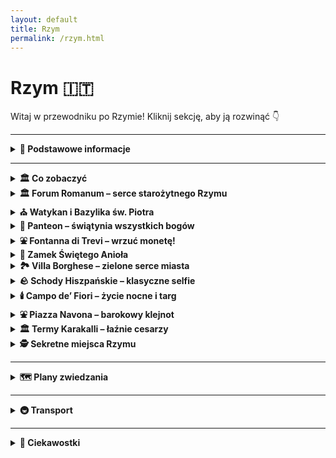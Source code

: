 ```yaml
---
layout: default
title: Rzym
permalink: /rzym.html
---
```


# Rzym 🇮🇹

Witaj w przewodniku po Rzymie! Kliknij sekcję, aby ją rozwinąć 👇

---

<details>
  <summary><strong>📌 Podstawowe informacje</strong></summary>
  <p>
    Rzym to nie tylko stolica Włoch, ale też jedno wielkie muzeum pod gołym niebem, w którym tramwaj czasem mija kolumnę z czasów, gdy nikt jeszcze nie wiedział, czym jest Wi-Fi. Można powiedzieć, że historia w Rzymie dosłownie czai się za rogiem – a czasem nawet pod chodnikiem.
  </p>

  <h3>Jak się tam dostać?</h3>
  <p>
    Z Polski do Rzymu można się dostać w jeden sposób – lotem. Teleportacja jeszcze nie działa, chociaż Włosi z pewnością by ją opatentowali i nazwali „Espressotransporto”. Najszybsza i najtańsza opcja to samolot – tanie linie lotnicze (czytaj: te, gdzie kanapka kosztuje więcej niż bilet) latają z wielu polskich miast, m.in. z Warszawy, Krakowa, Wrocławia i Gdańska.
  </p>

  <h3>Lotniska</h3>
  <ul>
    <li><strong>Fiumicino (Leonardo da Vinci)</strong> – większe, elegantsze, z lotami międzynarodowymi i klimatem „Witaj w Europie, turysto!”.</li>
    <li><strong>Ciampino</strong> – mniejsze, ale za to tanie linie je uwielbiają. Jeśli widzisz bilet za 59 zł, to pewnie tu wylądujesz.</li>
  </ul>

  <h3>O jedzeniu słów kilka</h3>
  <p>
    Włosi nie żartują z jedzenia. I Ty też nie powinieneś. Pizza w Rzymie to osobna kategoria sztuki, a pasta... ech, pasta to styl życia. Jeśli zjesz spaghetti carbonara ze śmietaną – ryzykujesz wygnanie z miasta. A tiramisu? To deser, który potrafi rozwiązać kryzysy międzynarodowe. Słowem: przyjeżdżasz głodny, wyjeżdżasz szczęśliwie okrągły.
  </p>
</details>

---
 
  <details>
  <summary><strong>🏛️ Co zobaczyć</strong></summary>

  <div class="mapa-rzymu">
    <iframe src="{{ '/assets/mapy/rzym_co_zobaczyc_mapa.html' | relative_url }}" width="100%" height="500" style="border:0;" loading="lazy"></iframe>
  </div>

  <details>
    <summary><strong>🏟️ Koloseum – jak zwiedzać i kupić bilety</strong></summary>
    <p><em>Współrzędne: 41.8902° N, 12.4922° E</em></p>
    <p><strong>Koloseum</strong> (wł. <em>Colosseo</em>) to największy amfiteatr starożytnego Rzymu i jeden z najsłynniejszych zabytków świata. Zbudowane w I wieku n.e., mieściło nawet 50 tysięcy widzów i było miejscem walk gladiatorów, pokazów i rekonstrukcji bitew. Dziś to symbol Wiecznego Miasta.</p>

    <h3>Jak dotrzeć?</h3>
    <ul>
      <li>Znajduje się w centrum Rzymu, przy stacji metra <strong>Colosseo</strong> (linia B).</li>
    </ul>

    <h3>Godziny otwarcia</h3>
    <ul>
      <li><strong>Codziennie</strong>: od 9:00 do ok. 19:00 (ostatnie wejście godzinę wcześniej)</li>
      <li><strong>Zamknięte</strong>: 25 grudnia i 1 stycznia</li>
    </ul>

    <h3>Rodzaje biletów</h3>
    <ul>
      <li><strong>Bilet standardowy</strong> (~18€): Koloseum, Forum Romanum i Palatyn, ważny 24h</li>
      <li><strong>Z audio przewodnikiem</strong> lub <strong>z przewodnikiem</strong></li>
      <li><strong>Bilet Arena Floor</strong>: wejście na arenę</li>
      <li><strong>Underground & Upper Levels</strong>: podziemia i wyższe piętra – tylko z przewodnikiem</li>
    </ul>

    <h3>Gdzie kupić bilety?</h3>
    <ul>
      <li>Najlepiej <strong>online z wyprzedzeniem</strong> – duże kolejki na miejscu</li>
      <li>Oficjalna strona: <a href="https://colosseo.it" target="_blank">colosseo.it</a></li>
    </ul>

    <h3>Wskazówki</h3>
    <ul>
      <li>Latem zabierz wodę i czapkę – mało cienia</li>
      <li>Nie zabieraj dużych plecaków – mogą być zakazane</li>
    </ul>

    <h3>Ciekawostka</h3>
    <p>Po upadku Rzymu Koloseum było rozbierane na kamień. Mimo to przetrwało wieki i dziś jest jednym z cudów architektury starożytnej – przyciąga miliony turystów rocznie.</p>
  </details>

</details>


<details>
  <summary><strong>🏛️ Forum Romanum – serce starożytnego Rzymu</strong></summary>
    <p><em>Współrzędne: 41.8925° N, 12.4853° E</em></p>
  <p><strong>Forum Romanum</strong> to najważniejsze miejsce życia publicznego w starożytnym Rzymie – centrum polityczne, religijne i handlowe przez prawie 1000 lat.</p>

  <h3>Co zobaczyć?</h3>
  <ul>
    <li>Łuk Tytusa</li>
    <li>Świątynia Saturna</li>
    <li>Kurii – dawna siedziba senatu</li>
    <li>Bazylika Maksencjusza</li>
    <li>Dom Westalek</li>
  </ul>

  <h3>Informacje praktyczne</h3>
  <ul>
    <li>Wejście przez Koloseum lub wzgórze Palatyn</li>
    <li>W cenie biletu do Koloseum</li>
    <li>Czas zwiedzania: 1–1,5 godziny</li>
  </ul>

  <h3>Ciekawostka</h3>
  <p>Forum popadło w ruinę po upadku cesarstwa i przez wieki było zapomniane – znajdowały się tu... pastwiska!</p>
</details>


<details>
  <summary><strong>⛪ Watykan i Bazylika św. Piotra</strong></summary>
  <p><em>Współrzędne: 41.9022° N, 12.4539° E</em></p>
  <p><strong>Watykan</strong> to najmniejsze państwo świata i duchowe centrum katolicyzmu. To siedziba papieża i miejsce pielgrzymek milionów wiernych.</p>

  <h3>Co zobaczyć?</h3>
  <ul>
    <li><strong>Bazylika św. Piotra</strong> – największy kościół chrześcijański na świecie</li>
    <li><strong>Plac św. Piotra</strong> – z kolumnadą Berniniego</li>
    <li><strong>Kopuła Michała Anioła</strong> – panorama Rzymu</li>
    <li><strong>Muzea Watykańskie</strong> – m.in. Kaplica Sykstyńska</li>
  </ul>

  <h3>Wskazówki</h3>
  <ul>
    <li>Wejście do bazyliki – <strong>bezpłatne</strong></li>
    <li>Ubiór: zakryte ramiona i kolana</li>
    <li>Muzea – płatne, lepiej kupić bilety online</li>
  </ul>

  <h3>Ciekawostka</h3>
  <p>Na kopule Bazyliki znajduje się napis po łacinie: „Ty jesteś Piotr, i na tej opoce zbuduję mój Kościół”.</p>
</details>


<details>
  <summary><strong>🕍 Panteon – świątynia wszystkich bogów</strong></summary>
  <p><em>Współrzędne: 41.8986° N, 12.4769° E</em></p>
  <p><strong>Panteon</strong> to jedna z najlepiej zachowanych budowli starożytnego Rzymu, zbudowana w II wieku n.e. jako świątynia wszystkich rzymskich bóstw. Dziś to kościół katolicki i miejsce spoczynku wielu wielkich Włochów, m.in. Rafaela.</p>

  <h3>Cechy charakterystyczne</h3>
  <ul>
    <li>Ogromna kopuła z oculusem (otwór w środku dachu)</li>
    <li>Kolumnada z frontu – typowa dla stylu rzymskiego</li>
  </ul>

  <h3>Wstęp</h3>
  <ul>
    <li>Od 2023 roku – płatny (~5€)</li>
    <li>Bilety dostępne na miejscu i online</li>
  </ul>

  <h3>Ciekawostka</h3>
  <p>Kopuła Panteonu była największą na świecie przez ponad 1300 lat – do czasów katedry we Florencji!</p>
</details>


<details>
  <summary><strong>⛲ Fontanna di Trevi – wrzuć monetę!</strong></summary>
  <p><em>Współrzędne: 41.9009° N, 12.4833° E</em></p>
  <p><strong>Fontanna di Trevi</strong> to najsłynniejsza fontanna Rzymu, barokowe dzieło ukończone w XVIII wieku. Jej centralną postacią jest Neptun na rydwanie zaprzężonym w morskie konie.</p>

  <h3>Tradycja</h3>
  <ul>
    <li>Wrzuć <strong>1 monetę</strong> – wrócisz do Rzymu</li>
    <li><strong>2 monety</strong> – znajdziesz miłość</li>
    <li><strong>3 monety</strong> – ślub</li>
  </ul>

  <h3>Wskazówki</h3>
  <ul>
    <li>Najlepszy widok: wcześnie rano lub późnym wieczorem</li>
    <li>Zawsze tłoczno – strzeż się kieszonkowców</li>
  </ul>

  <h3>Ciekawostka</h3>
  <p>Codziennie z fontanny wyławia się ponad 3 tysiące euro – pieniądze trafiają do rzymskiej Caritas.</p>
</details>


<details>
  <summary><strong>🏰 Zamek Świętego Anioła</strong></summary>
  <p><em>Współrzędne: 41.9031° N, 12.4663° E</em></p>
  <p><strong>Zamek Świętego Anioła</strong> to masywna forteca nad Tybrem, która powstała jako grobowiec cesarza Hadriana. Później pełniła funkcję twierdzy papieskiej, więzienia i arsenału.</p>

  <h3>Co zobaczyć?</h3>
  <ul>
    <li>Taras z panoramicznym widokiem na Rzym</li>
    <li>Dawne cele więzienne</li>
    <li>Przejście dla papieża do Watykanu (Passetto di Borgo)</li>
  </ul>

  <h3>Godziny i bilety</h3>
  <ul>
    <li>Codziennie: 9:00–19:30</li>
    <li>Bilet: ok. 15€</li>
  </ul>

  <h3>Ciekawostka</h3>
  <p>W czasie oblężeń papieże uciekali z Watykanu do zamku tajnym korytarzem. Dziś możesz i Ty nim przejść!</p>
</details>
<details>
  <summary><strong>🏞️ Villa Borghese – zielone serce miasta</strong></summary>
  <p><em>Współrzędne: 41.9142° N, 12.4923° E</em></p>
  <p>Villa Borghese to jeden z największych parków miejskich w Europie. To idealne miejsce na spacer, piknik lub przejażdżkę rowerową.</p>

  <h3>Co zobaczyć?</h3>
  <ul>
    <li>Galeria Borghese – muzeum z dziełami Berniniego, Caravaggia i Rafaela</li>
    <li>Taras Pincio – widok na Piazza del Popolo</li>
    <li>Ogrody, fontanny, małe jezioro z wypożyczalnią łódek</li>
  </ul>

  <h3>Ciekawostka</h3>
  <p>Wstęp do parku jest darmowy, ale do Galerii Borghese obowiązuje rezerwacja – liczba miejsc ograniczona.</p>
</details>

<details>
  <summary><strong>🪨 Schody Hiszpańskie – klasyczne selfie</strong></summary>
  <p><em>Współrzędne: 41.9057° N, 12.4823° E</em></p>
  <p><strong>Piazza di Spagna</strong> i słynne Schody Hiszpańskie to jedno z najbardziej fotogenicznych miejsc w Rzymie.</p>

  <h3>Warto wiedzieć</h3>
  <ul>
    <li>Znajdują się u podnóża kościoła Trinità dei Monti</li>
    <li>W pobliżu luksusowe butiki (Via dei Condotti)</li>
    <li>Obecnie zakazane jest siadanie na schodach – grożą mandaty</li>
  </ul>
</details>

<details>
  <summary><strong>🕯️ Campo de’ Fiori – życie nocne i targ</strong></summary>
  <p><em>Współrzędne: 41.8954° N, 12.4723° E</em></p>
  <p>To tętniący życiem plac – rano działa tu targ warzywny i kwiatowy, wieczorem – knajpki i aperitivo.</p>

  <h3>Ciekawostka</h3>
  <p>Na środku placu stoi pomnik filozofa Giordano Bruno, spalonego tu na stosie za poglądy heretyckie.</p>
</details>

<details>
  <summary><strong>⛲ Piazza Navona – barokowy klejnot</strong></summary>
  <p><em>Współrzędne: 41.8992° N, 12.4731° E</em></p>
  <p>Dawny stadion rzymski, dziś jeden z najpiękniejszych placów w Rzymie. Otoczony restauracjami i artystami ulicznymi.</p>

  <h3>Najważniejsze punkty</h3>
  <ul>
    <li>Fontanna Czterech Rzek (Bernini)</li>
    <li>Kościół Sant’Agnese in Agone</li>
    <li>Świąteczne jarmarki i wydarzenia sezonowe</li>
  </ul>
</details>

<details>
  <summary><strong>🏛️ Termy Karakalli – łaźnie cesarzy</strong></summary>
  <p><em>Współrzędne: 41.8793° N, 12.4963° E</em></p>
  <p>Monumentalne ruiny dawnych rzymskich łaźni publicznych. Kompleks z II wieku n.e. mógł pomieścić kilka tysięcy osób jednocześnie.</p>

  <h3>Co znajdziesz?</h3>
  <ul>
    <li>Resztki basenów, mozaiki i sauny</li>
    <li>Latem – koncerty i opery na otwartym powietrzu</li>
  </ul>

  <h3>Wstęp</h3>
  <ul>
    <li>Bilet: ok. 10€</li>
    <li>Dostępne bilety łączone z Koloseum</li>
  </ul>
</details>

<details>
    <summary><strong>🕵️ Sekretne miejsca Rzymu</strong></summary>

    <h3>🧱 Kościół San Clemente – warstwy historii</h3>
    <p>Kościół składa się z trzech poziomów: średniowiecznej bazyliki, wcześniejszego kościoła z IV wieku i jeszcze niższego mitreum z czasów rzymskich.</p>

    <h3>🌉 Via Appia Antica – najstarsza droga</h3>
    <p>Starorzymska droga otoczona ruinami i zielenią. Idealna na rower lub spacer w ciszy.</p>

    <h3>🪦 Cimitero Acattolico – romantyczny cmentarz</h3>
    <p>Spokojne, zielone miejsce z grobami Keatsa i Shelleya. Piękne rzeźby i cicha atmosfera.</p>

    <h3>🎭 Quartiere Coppedè – surrealistyczna dzielnica</h3>
    <p>Baśniowa architektura, smoki, mozaiki i fontanny. Inny świat w środku Rzymu.</p>

    <h3>🍝 Testaccio – dzielnica smaków</h3>
    <p>Mało turystyczna, z najlepszym street foodem, lokalnymi knajpami i targiem Testaccio.</p>

    <h3>🏞️ Park Gli Acquedotti</h3>
    <p>Park z rzymskimi akweduktami. Magiczne miejsce, idealne na piknik lub zdjęcia o zachodzie słońca.</p>

    <h3>🔭 Il Buco della Serratura – dziurka od klucza na Awentynie</h3>
    <p>Popatrz przez dziurkę – zobaczysz kopułę Bazyliki św. Piotra idealnie wkomponowaną w alejkę cyprysów.</p>

    <h3>🌄 Taras Janikulum (Gianicolo)</h3>
    <p>Mało znany punkt widokowy na miasto. Codziennie o 12:00 strzał z armaty!</p>

    <h3>🍊 Ogród Pomarańczowy (Giardino degli Aranci)</h3>
    <p>Spokojny park z widokiem na Tyber i kopuły kościołów. Idealne miejsce na chwilę oddechu.</p>

    <h3>🏚️ Dom Augusta – rezydencja pierwszego cesarza</h3>
    <p>Mniej znane, ale fascynujące ruiny prywatnego domu Oktawiana Augusta z oryginalnymi freskami.</p>

    <h3>🏛️ Teatr Marcellusa</h3>
    <p>Przodek Koloseum, dziś wkomponowany w mieszkania! Przykład, jak Rzym żyje w swoich ruinach.</p>

    <h3>🐢 Fontanna Żółwi (Fontana delle Tartarughe)</h3>
    <p>Urocza fontanna z żółwiami, w cichej dzielnicy żydowskiej. Piękny detal i brak tłumów.</p>

  </details>

</details>

---

<details>
  <summary><strong>🗺️ Plany zwiedzania</strong></summary>

  <details>
    <summary><strong>📅 1-dniowy plan</strong></summary>
    <p>
      - Koloseum<br>
      - Forum Romanum<br>
      - Fontanna di Trevi<br>
      - Spacer po Piazza Navona<br>
      - Lody w Gelateria Giolitti
    </p>
  </details>

  <details>
    <summary><strong>📅 2-dniowy plan</strong></summary>
    <p>
      Dzień 1: jak wyżej<br>
      Dzień 2: Watykan, Muzea Watykańskie, Bazylika św. Piotra, Panteon, plac Hiszpański
    </p>
  </details>

  <details>
    <summary><strong>📅 3-dniowy plan</strong></summary>
    <p>
      Dzień 1 i 2: jak wyżej<br>
      Dzień 3: Trastevere, wzgórze Gianicolo, Zamek Świętego Anioła, chill nad Tybrem
    </p>
  </details>

</details>

---

<details>
  <summary><strong>🚇 Transport</strong></summary>
  <ul>
  <p>Rzym oferuje dobrze rozwiniętą sieć transportu publicznego obejmującą metro, autobusy, tramwaje i pociągi podmiejskie. System jest zarządzany głównie przez firmę <strong>ATAC</strong>.</p>

<h2>Rodzaje transportu</h2>

<ul>
  <li><strong>Metro</strong> – 3 linie: A (pomarańczowa), B (niebieska), C (zielona). Kursuje co kilka minut.</li>
  <li><strong>Autobusy</strong> – sieć obejmuje cały Rzym. Autobusy bywają zatłoczone i niepunktualne, ale pozwalają dotrzeć do miejsc niedostępnych metrem.</li>
  <li><strong>Tramwaje</strong> – wygodne na krótkie dystanse. Linia 8 jest szczególnie użyteczna dla turystów.</li>
  <li><strong>Pociągi podmiejskie (Trenitalia / FL)</strong> – przydatne do dojazdu z lotnisk i na obrzeża miasta.</li>
</ul>

<h2>Bilety</h2>

<p>Ten sam bilet obowiązuje w metrze, autobusach, tramwajach i pociągach regionalnych FL (w granicach Rzymu). Bilety należy skasować przed wejściem lub od razu po wejściu do pojazdu.</p>

<ul>
  <li><strong>BIT</strong> (100 minut): €1,50</li>
  <li><strong>ROMA 24H</strong>: €7,00</li>
  <li><strong>ROMA 48H</strong>: €12,50</li>
  <li><strong>ROMA 72H</strong>: €18,00</li>
  <li><strong>CIS</strong> (7 dni): €24,00</li>
</ul>

<h2>Gdzie kupić bilety?</h2>
<ul>
  <li>Automaty w metrze i na większych przystankach</li>
  <li>Sklepy typu tabaccheria (oznaczone literą „T”)</li>
  <li>Niektóre kioski z prasą</li>
  <li>Aplikacje mobilne, np. <strong>myCicero</strong> lub <strong>Tabnet</strong></li>
</ul>

<h2>Lotniska</h2>

<ul>
  <li><strong>Fiumicino (FCO)</strong> – główne lotnisko. Dojazd:
    <ul>
      <li><em>Leonardo Express</em> (pociąg bezpośredni do Termini, €14, 32 min)</li>
      <li><em>Pociąg FL1</em> (do stacji Trastevere, Tuscolana lub Tiburtina)</li>
      <li>Autobusy Terravision, SitBus (ok. €6, 45-60 min)</li>
    </ul>
  </li>
  <li><strong>Ciampino (CIA)</strong> – mniejsze lotnisko. Dojazd:
    <ul>
      <li>Autobus + pociąg z Ciampino stazione</li>
      <li>Bezpośrednie autobusy do Termini (Terravision, SitBus)</li>
    </ul>
  </li>
</ul>

<h2>Przydatne wskazówki</h2>

<ul>
  <li>Metro działa od 5:30 do 23:30 (w piątki i soboty do 1:30).</li>
  <li>Niektóre autobusy nocne oznaczone są literą „N”.</li>
  <li>Sprawdź trasę na Google Maps lub w aplikacji Moovit.</li>
  <li>Bądź ostrożny – kieszonkowcy działają zwłaszcza w metrze i na Termini!</li>
</ul>

<p>Więcej informacji: <a href="https://www.atac.roma.it" target="_blank">www.atac.roma.it</a></p>
  </ul>
</details>

---

<details>
  <summary><strong>🤔 Ciekawostki</strong></summary>
  <ul>
    <hr>

<div class="legend">
  <h2>🐈 Legenda o kotach z Largo di Torre Argentina</h2>
  <p>W ruinach starożytnych świątyń na Largo di Torre Argentina mieszka setki kotów. Legenda głosi, że dusze zamordowanych w Idy Marcowe, w tym Juliusza Cezara, reinkarnowały się w te koty, by strzec miejsca zdrady. Koty miauczą nocą tak złowieszczo, że wielu uważa je za strażników przeszłości.</p>
</div>

<hr>

<div class="legend">
  <h2>👰‍♀️ Zakonnica z Ponte Sisto</h2>
  <p>W nocy, przy pełni księżyca, niektórzy twierdzą, że widzą ducha zakonnicy spacerującej po moście Ponte Sisto. To siostra Olimpia Maidalchini, teściowa papieża Innocentego X, która miała zdradzić Kościół. Skazana na wieczne błąkanie się, przemierza most w poszukiwaniu przebaczenia.</p>
</div>

<hr>

<div class="legend">
  <h2>🏠 Nawiedzony dom przy Via del Governo Vecchio</h2>
  <p>Na tej uroczej ulicy stoi dom, w którym ponoć mieszkał alchemik. Po jego tajemniczej śmierci drzwi zamknęły się na zawsze, a okna poruszają się same. Duch właściciela wciąż poszukuje recepty na nieśmiertelność i odstrasza nieproszonych gości.</p>
</div>

<hr>

<div class="legend">
  <h2>💘 Studnia zakochanych przy Panteonie</h2>
  <p>Ukryta niedaleko Panteonu studnia zwana jest „Studnią Zakochanych”. Mówi się, że para, która napije się z niej jednocześnie, będzie razem na zawsze. Jej woda nigdy nie wysycha – symbol wiecznego uczucia i lojalności.</p>
</div>

<hr>

<div class="legend">
  <h2>🐍 Schody Hiszpańskie i zakazana miłość</h2>
  <p>Na Schodach Hiszpańskich spotykała się para zakochanych – szlachcianka i biedny poeta. Gdy ich uczucie wyszło na jaw, zostali rozdzieleni. Podobno w letnie noce można usłyszeć ich szepty, a ślad po białym szalu dziewczyny pojawia się na kamieniach o świcie.</p>
</div>

<div class="legend">
  <h2><i class="fas fa-gem"></i> Wielki kamień w Villa Borghese</h2>
  <p>W Villa Borghese, jednym z najpiękniejszych ogrodów Rzymu, znajduje się ogromny kamień, który według legendy miał zostać rzucony przez bogów. Kamień jest ponoć miejscem spotkań dla dusz, które nie mogły przejść do zaświatów, ponieważ wciąż były zbyt przywiązane do ziemskiego życia. Opowiada się, że w nocy, jeśli ktoś dotknie kamienia, może usłyszeć szeptujące głosy z zaświatów.</p>
</div>

<hr>
  </ul>
</details>
